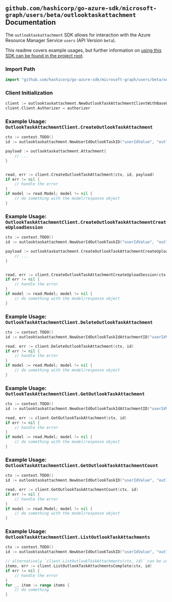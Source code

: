 
## `github.com/hashicorp/go-azure-sdk/microsoft-graph/users/beta/outlooktaskattachment` Documentation

The `outlooktaskattachment` SDK allows for interaction with the Azure Resource Manager Service `users` (API Version `beta`).

This readme covers example usages, but further information on [using this SDK can be found in the project root](https://github.com/hashicorp/go-azure-sdk/tree/main/docs).

### Import Path

```go
import "github.com/hashicorp/go-azure-sdk/microsoft-graph/users/beta/outlooktaskattachment"
```


### Client Initialization

```go
client := outlooktaskattachment.NewOutlookTaskAttachmentClientWithBaseURI("https://management.azure.com")
client.Client.Authorizer = authorizer
```


### Example Usage: `OutlookTaskAttachmentClient.CreateOutlookTaskAttachment`

```go
ctx := context.TODO()
id := outlooktaskattachment.NewUserIdOutlookTaskID("userIdValue", "outlookTaskIdValue")

payload := outlooktaskattachment.Attachment{
	// ...
}


read, err := client.CreateOutlookTaskAttachment(ctx, id, payload)
if err != nil {
	// handle the error
}
if model := read.Model; model != nil {
	// do something with the model/response object
}
```


### Example Usage: `OutlookTaskAttachmentClient.CreateOutlookTaskAttachmentCreateUploadSession`

```go
ctx := context.TODO()
id := outlooktaskattachment.NewUserIdOutlookTaskID("userIdValue", "outlookTaskIdValue")

payload := outlooktaskattachment.CreateOutlookTaskAttachmentCreateUploadSessionRequest{
	// ...
}


read, err := client.CreateOutlookTaskAttachmentCreateUploadSession(ctx, id, payload)
if err != nil {
	// handle the error
}
if model := read.Model; model != nil {
	// do something with the model/response object
}
```


### Example Usage: `OutlookTaskAttachmentClient.DeleteOutlookTaskAttachment`

```go
ctx := context.TODO()
id := outlooktaskattachment.NewUserIdOutlookTaskIdAttachmentID("userIdValue", "outlookTaskIdValue", "attachmentIdValue")

read, err := client.DeleteOutlookTaskAttachment(ctx, id)
if err != nil {
	// handle the error
}
if model := read.Model; model != nil {
	// do something with the model/response object
}
```


### Example Usage: `OutlookTaskAttachmentClient.GetOutlookTaskAttachment`

```go
ctx := context.TODO()
id := outlooktaskattachment.NewUserIdOutlookTaskIdAttachmentID("userIdValue", "outlookTaskIdValue", "attachmentIdValue")

read, err := client.GetOutlookTaskAttachment(ctx, id)
if err != nil {
	// handle the error
}
if model := read.Model; model != nil {
	// do something with the model/response object
}
```


### Example Usage: `OutlookTaskAttachmentClient.GetOutlookTaskAttachmentCount`

```go
ctx := context.TODO()
id := outlooktaskattachment.NewUserIdOutlookTaskID("userIdValue", "outlookTaskIdValue")

read, err := client.GetOutlookTaskAttachmentCount(ctx, id)
if err != nil {
	// handle the error
}
if model := read.Model; model != nil {
	// do something with the model/response object
}
```


### Example Usage: `OutlookTaskAttachmentClient.ListOutlookTaskAttachments`

```go
ctx := context.TODO()
id := outlooktaskattachment.NewUserIdOutlookTaskID("userIdValue", "outlookTaskIdValue")

// alternatively `client.ListOutlookTaskAttachments(ctx, id)` can be used to do batched pagination
items, err := client.ListOutlookTaskAttachmentsComplete(ctx, id)
if err != nil {
	// handle the error
}
for _, item := range items {
	// do something
}
```
